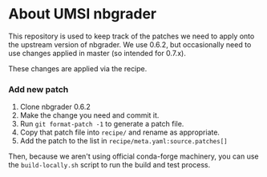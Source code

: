 About UMSI nbgrader
===================

This repository is used to keep track of the patches we need to apply onto the
upstream version of nbgrader. We use 0.6.2, but occasionally need to use changes
applied in master (so intended for 0.7.x).

These changes are applied via the recipe.

### Add new patch

1. Clone nbgrader 0.6.2
2. Make the change you need and commit it.
3. Run `git format-patch -1` to generate a patch file.
4. Copy that patch file into `recipe/` and rename as appropriate.
5. Add the patch to the list in `recipe/meta.yaml:source.patches[]`

Then, because we aren't using official conda-forge machinery, you can use the
`build-locally.sh` script to run the build and test process.
